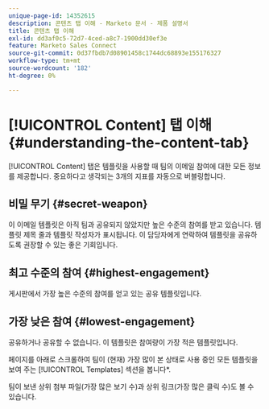 ```yaml
---
unique-page-id: 14352615
description: 콘텐츠 탭 이해 - Marketo 문서 - 제품 설명서
title: 콘텐츠 탭 이해
exl-id: dd3af0c5-72d7-4ced-a8c7-1900dd30ef3e
feature: Marketo Sales Connect
source-git-commit: 0d37fbdb7d08901458c1744dc68893e155176327
workflow-type: tm+mt
source-wordcount: '182'
ht-degree: 0%

---
```


# [!UICONTROL Content] 탭 이해 {#understanding-the-content-tab}

[!UICONTROL Content] 탭은 템플릿을 사용할 때 팀의 이메일 참여에 대한 모든 정보를 제공합니다. 중요하다고 생각되는 3개의 지표를 자동으로 버블링합니다.

## 비밀 무기 {#secret-weapon}

이 이메일 템플릿은 아직 팀과 공유되지 않았지만 높은 수준의 참여를 받고 있습니다. 템플릿 제목 줄과 템플릿 작성자가 표시됩니다. 이 담당자에게 연락하여 템플릿을 공유하도록 권장할 수 있는 좋은 기회입니다.

## 최고 수준의 참여 {#highest-engagement}

게시판에서 가장 높은 수준의 참여를 얻고 있는 공유 템플릿입니다.

## 가장 낮은 참여 {#lowest-engagement}

공유하거나 공유할 수 없습니다. 이 템플릿은 참여량이 가장 적은 템플릿입니다.

페이지를 아래로 스크롤하여 팀이 (현재) 가장 많이 본 상태로 사용 중인 모든 템플릿을 보여 주는 [!UICONTROL Templates] 섹션을 봅니다*.

팀이 보낸 상위 첨부 파일(가장 많은 보기 수)과 상위 링크(가장 많은 클릭 수)도 볼 수 있습니다.
